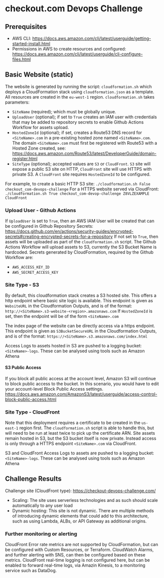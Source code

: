 # checkout.com Devops Challenge

## Prerequisites
- AWS CLI: https://docs.aws.amazon.com/cli/latest/userguide/getting-started-install.html
- Permissions in AWS to create resources and configured: https://docs.aws.amazon.com/cli/latest/userguide/cli-configure-files.html

## Basic Website (static)
The website is generated by running the script: `cloudformation.sh` which deploys a CloudFormation stack using `cloudformation.json` as a template.
All resources are created in the `eu-west-1` region. `cloudformation.sh` takes parameters:
- `SiteName` (required); which must be globally unique.
- `UploadUser` (optional); if set to `True` creates an IAM user with credentials that may be added to repository secrets to enable Github Actions Workflow for assets upload.
- `HostedZoneId` (optional); if set, creates a Route53 DNS record for `<SiteName>.com` in a pre-existing hosted zone named `<SiteName>.com`. The domain `<SiteName>.com` must first be registered with Route53 with a Hosted Zone created, see: https://docs.aws.amazon.com/Route53/latest/DeveloperGuide/domain-register.html
- `SiteType` (optional); accepted values are `S3` or `CloudFront`. `S3` site will expose a public S3 site on HTTP, `CloudFront` site will use HTTPS with private S3. A `CloudFront` site requires `HostedZoneId` to be configured.

For example, to create a basic HTTP S3 site: `./cloudformation.sh False checkout_com-devops-challenge`
For a HTTPS website served via CloudFront: `./cloudformation.sh True checkout_com-devop-challenge Z8VLZEXAMPLE CloudFront`

### Upload User - Github Actions
If `UploadUser` is set to `True`, then an AWS IAM User will be created that can be configured in Github Repository Secrets: https://docs.github.com/en/actions/security-guides/encrypted-secrets#creating-encrypted-secrets-for-a-repository
If not set to `True`, then assets will be uploaded as part of the `cloudformation.sh` script.
The Github Actions Workflow will upload assets to S3, currently the S3 Bucket Name is hardcoded. Secrets generated by CloudFormation, required by the Github Workflow are:
- `AWS_ACCESS_KEY_ID`
- `AWS_SECRET_ACCESS_KEY`

### Site Type - S3
By default, this cloudformation stack creates a S3 hosted site. This offers a http endpoint where basic site logic is available.
This endpoint is given as `WebsiteURL` in the Cloudformation Outputs, and is of the format: `http://<SiteName>.s3-website-<region>.amazonaws.com`
If `HostedZoneId` is set, then the endpoint will be of the form `<SiteName>.com`

The index page of the website can be directly access via a https endpoint.
This endpoint is given as `S3BucketSecureURL` in the Cloudformation Outputs, and is of the format: `https://<SiteName>.s3.amazonaws.com/index.html`

Access Logs to assets hosted in S3 are pushed to a logging bucket: `<SiteName>-logs`. These can be analysed using tools such as Amazon Athena

#### S3 Public Access
If you block all public access at the account level, Amazon S3 will continue to block public access to the bucket.
In this scenario, you would have to edit your account-level Block Public Access settings.
https://docs.aws.amazon.com/AmazonS3/latest/userguide/access-control-block-public-access.html

### Site Type - CloudFront
Note that this deployment requires a certificate to be created in the `us-east-1` region first. The `cloudformation.sh` script is able to handle this, but will need to be run at least twice to pick up the certificate ARN.
Site assets remain hosted in S3, but the S3 bucket itself is now private. Instead access is only through a HTTPS endpoint `<SiteName>.com` via CloudFront.

S3 and CloudFront Access Logs to assets are pushed to a logging bucket: `<SiteName>-logs`. These can be analysed using tools such as Amazon Athena

## Challenge Results
Challenge site (CloudFront type): https://checkout-devops-challenge.com/
- Scaling: The site uses serverless technologies and as such should scale automatically to any user load
- Dynamic hosting: This site is not dynamic. There are multiple methods of introducing dynamic elements that could add to this architecture, such as using Lambda, ALBs, or API Gateway as additional origins.

### Further monitoring or alerting
CloudFront Error rate metrics are not supported by CloudFormation, but can be configured with Custom Resources, or Terraform. CloudWatch Alarms, and further alerting with SNS, can then be configured based on these metrics.
CloudFront real-time logging is not configured here, but can be enabled to forward real-time logs, via Amazin Kinesis, to a monitoring service such as DataDog.
